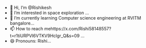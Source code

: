 - 👋 Hi, I’m @Rishikesh 
- 👀 I’m interested in space exploration ...
- 🌱 I’m currently learning Computer science engineering at RVITM bangalore...
- 📫 How to reach mehttps://x.com/Rishi58148557?t=r1tiURPVI6VTKV9Hclgr_Q&s=09 ...
- 😄 Pronouns: Rishi...

<!---
R-max-spec/R-max-spec is a ✨ special ✨ repository because its `README.md` (this file) appears on your GitHub profile.
You can click the Preview link to take a look at your changes.
--->
